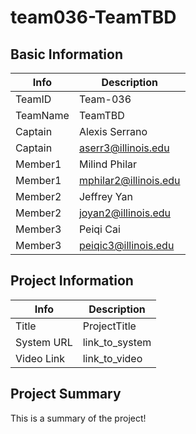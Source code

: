 # team036-TeamTBD

## Basic Information

|   Info      |        Description     |
| ----------- | ---------------------- |
| TeamID      |        Team-036        |
| TeamName    |         TeamTBD        |
| Captain     |        Alexis Serrano  |
| Captain     |  aserr3@illinois.edu   |
| Member1     |        Milind Philar   |
| Member1     |   mphilar2@illinois.edu|
| Member2     |        Jeffrey Yan     |
| Member2     |   joyan2@illinois.edu  |
| Member3     |       Peiqi Cai        |
| Member3     |  peiqic3@illinois.edu  |

## Project Information

|   Info      |        Description     |
| ----------- | ---------------------- |
|  Title      |       ProjectTitle     |
| System URL  |      link_to_system    |
| Video Link  |      link_to_video     |

## Project Summary

This is a summary of the project!
